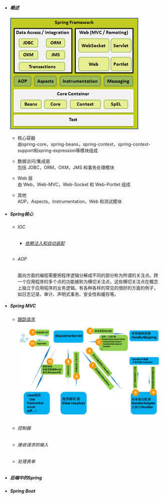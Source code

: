 * ##### 概述

  ![](/assets/spring-arch.png)

  * 核心容器  
    由spring-core，spring-beans，spring-context，spring-context-support和spring-expression等模块组成

  * 数据访问/集成层  
    包括 JDBC，ORM，OXM，JMS 和事务处理模块

  * Web 层  
    由 Web，Web-MVC，Web-Socket 和 Web-Portlet 组成

  * 其他  
    AOP，Aspects，Instrumentation，Web 和测试模块

* ##### Spring核心

  * ###### IOC

    * ###### [依赖注入和自动装配](https://blog.csdn.net/u012843873/article/details/52399206)
  * ###### AOP

    面向方面的编程需要把程序逻辑分解成不同的部分称为所谓的关注点。跨一个应用程序的多个点的功能被称为横切关注点，这些横切关注点在概念上独立于应用程序的业务逻辑。有各种各样的常见的很好的方面的例子，如日志记录、审计、声明式事务、安全性和缓存等。
* ##### Spring MVC

  * [跟踪请求](https://www.cnblogs.com/leskang/p/6101368.html)  
    ![](/assets/spring-mvc-archimport.png)

  * ###### 控制器
  * ###### 接收请求的输入
  * ###### 处理表单
* ##### 后端中的Spring
* ##### Spring Boot



